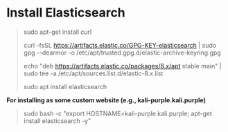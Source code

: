 # Install Elasticsearch

> sudo apt-get install curl
> 
> curl -fsSL https://artifacts.elastic.co/GPG-KEY-elasticsearch | sudo gpg --dearmor -o /etc/apt/trusted.gpg.d/elastic-archive-keyring.gpg
> 
> echo "deb https://artifacts.elastic.co/packages/8.x/apt stable main" | sudo tee -a /etc/apt/sources.list.d/elastic-8.x.list
> 
> sudo apt install elasticsearch

**For installing as some custom website (e.g., kali-purple.kali.purple)**
> sudo bash -c "export HOSTNAME=kali-purple.kali.purple; apt-get install elasticsearch -y"

